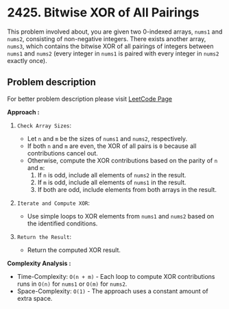 # 2425. Bitwise XOR of All Pairings

This problem involved about, you are given two 0-indexed arrays, `nums1` and `nums2`, consisting of non-negative integers. There exists another array, `nums3`, which contains the bitwise XOR of all pairings of integers between `nums1` and `nums2` (every integer in `nums1` is paired with every integer in `nums2` exactly once).

## Problem description

For better problem description please visit [LeetCode Page](https://leetcode.com/problems/bitwise-xor-of-all-pairings/description)

**Approach :**<br/>

1. `Check Array Sizes`:

    - Let `n` and `m` be the sizes of `nums1` and `nums2`, respectively.
    - If both `n` and `m` are even, the XOR of all pairs is `0` because all contributions cancel out.
    - Otherwise, compute the XOR contributions based on the parity of `n` and `m`:
        1. If `n` is odd, include all elements of `nums2` in the result.
        2. If `m` is odd, include all elements of `nums1` in the result.
        3. If both are odd, include elements from both arrays in the result.

2. `Iterate and Compute XOR`:

    - Use simple loops to XOR elements from `nums1` and `nums2` based on the identified conditions.

3. `Return the Result`:
    - Return the computed XOR result.

**Complexity Analysis :**<br/>

-   Time-Complexity: `O(n + m)` - Each loop to compute XOR contributions runs in `O(n)` for `nums1` or `O(m)` for `nums2`.
-   Space-Complexity: `O(1)` - The approach uses a constant amount of extra space.
